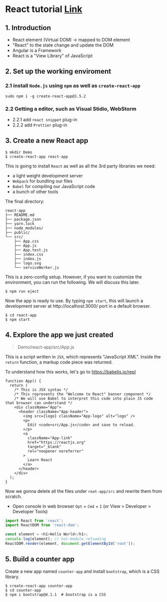 # React tutorial [Link](https://www.youtube.com/watch?v=Ke90Tje7VS0)

## 1. Introduction
  * React element (Virtual DOM) -> mapped to DOM element
  * "React" to the state change and update the DOM
  * Angular is a Framework
  * React is a "View Library" of JavaScript

## 2. Set up the working enviroment

### 2.1 install `Node.js` using `npm` as well as `create-react-app`

```Shell
sudo npm i -g create-react-app@1.5.2
```

### 2.2 Getting a editor, such as Visual Stidio, WebStorm
  * 2.2.1 add `react snippet` plug-in
  * 2.2.2 add `Prettier` plug-in
  
## 3. Create a new React app

```Shell
$ mkdir Demo
$ create-react-app react-app
```

This is going to install `React` as well as all the 3rd party libraries we need:
  * a light weight development server
  * `Webpack` for bundling our files
  * `Babel` for compiling our JavaScript code
  * a bunch of other tools

The final directory:
```
react-app
├── README.md
├── package.json
├── yarn.lock
├── node_modules/
├── public/
└── src/
    ├── App.css
    ├── App.js
    ├── App.test.js
    ├── index.css
    ├── index.js
    ├── logo.svg
    └── serviceWorker.js
```

This is a zero-config setup. However, if you want to customize the environment, you can run the following. We will discuss this later.

```Shell
$ npm run eject
```

Now the app is ready to use. By typing `npm start`, this will launch a development server at http://localhost:3000/ port in a default browser.

```Shell
$ cd react-app
$ npm start
```

## 4. Explore the app we just created
> Demo/react-app/src/App.js

This is a script written in `JSX`, which represents "JavaScript XML". Inside the `return` function, a markup code piece was returned. 

To understand how this works, let's go to https://babeljs.io/repl

```JSX
function App() {
  return (
    /* This is JSX syntax */
    /* This represents the "Welcome to React" banner component */
    /* We will use Babel to interpret this code into plain JS code that browser can understand */
    <div className="App">
      <header className="App-header">
        <img src={logo} className="App-logo" alt="logo" />
        <p>
          Edit <code>src/App.js</code> and save to reload.
        </p>
        <a
          className="App-link"
          href="https://reactjs.org"
          target="_blank"
          rel="noopener noreferrer"
        >
          Learn React
        </a>
      </header>
    </div>
  );
}
```

Now we gonna delete all the files under `reat-app/src` and rewrite them from scratch.
* Open console in web browser `Opt` + `Cmd` + `I` (or View > Developer > Developer Tools)

```JavaScript
import React from 'react';
import ReactDOM from 'react-dom';

const element = <h1>Hello World</h1>;
console.log(element); // hot-module reloading
ReactDOM.render(element, document.getElementById('root'));
```


## 5. Build a counter app
Create a new app named `counter-app` and install `bootstrap`, which is a CSS library.

```shell
$ create-react-app counter-app
$ cd counter-app
$ npm i bootstrap@4.1.1  # bootstrap is a CSS
```




